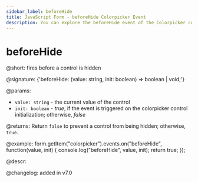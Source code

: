 ```yaml
---
sidebar_label: beforeHide
title: JavaScript Form - beforeHide Colorpicker Event 
description: You can explore the beforeHide event of the Colorpicker control of Form in the documentation of the DHTMLX JavaScript UI library. Browse developer guides and API reference, try out code examples and live demos, and download a free 30-day evaluation version of DHTMLX Suite 7.
---
```


# beforeHide

@short: fires before a control is hidden

@signature: {'beforeHide: (value: string, init: boolean) => boolean | void;'}

@params:
- `value: string` - the current value of the control
- `init: boolean` - *true*, if the event is triggered on the colorpicker control initialization; otherwise, *false*

@returns:
Return `false` to prevent a control from being hidden; otherwise, `true`.

@example:
form.getItem("colorpicker").events.on("beforeHide", function(value, init) {
    console.log("beforeHide", value, init);
    return true;
});

@descr:

@changelog: added in v7.0
